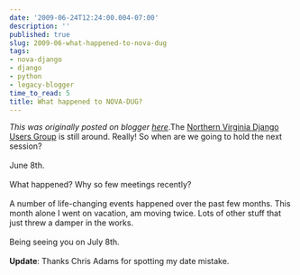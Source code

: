 ```yaml
---
date: '2009-06-24T12:24:00.004-07:00'
description: ''
published: true
slug: 2009-06-what-happened-to-nova-dug
tags:
- nova-django
- django
- python
- legacy-blogger
time_to_read: 5
title: What happened to NOVA-DUG?
---
```


*This was originally posted on blogger [here](https://pydanny.blogspot.com/2009/06/what-happened-to-nova-dug.html)*.The <a href="http://groups.google.com/group/NOVA-DUG">Northern Virginia Django Users Group</a> is still around. Really! So when are we going to hold the next session?<br /><br />June 8th.<br /><br />What happened? Why so few meetings recently?<br /><br />A number of life-changing events happened over the past few months. This month alone I went on vacation, am moving twice. Lots of other stuff that just threw a damper in the works.<br /><br />Being seeing you on July 8th.<br /><br /><span style="font-weight: bold;">Update</span>: Thanks Chris Adams for spotting my date mistake.